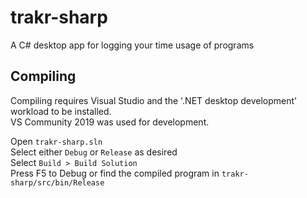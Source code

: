 # trakr-sharp
 A C# desktop app for logging your time usage of programs

## Compiling
 Compiling requires Visual Studio and the '.NET desktop development' workload to be installed.  
 VS Community 2019 was used for development.  

 Open `trakr-sharp.sln`  
 Select either `Debug` or `Release` as desired  
 Select `Build > Build Solution`  
 Press F5 to Debug or find the compiled program in `trakr-sharp/src/bin/Release`
